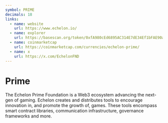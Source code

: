 ```yaml
---
symbol: PRIME
decimals: 18
links:
  - name: website
    url: https://www.echelon.io/
  - name: explorer
    url: https://basescan.org/token/0xfA980cEd6895AC314E7dE34Ef1bFAE90a5AdD21b
  - name: coinmarketcap
    url: https://coinmarketcap.com/currencies/echelon-prime/
  - name: x
    url: https://x.com/EchelonFND
---
```


# Prime

The Echelon Prime Foundation is a Web3 ecosystem advancing the next-gen of gaming. Echelon creates and distributes tools to encourage innovation in, and promote the growth of, games. These tools encompass smart contract libraries, communication infrastructure, governance frameworks and more.
